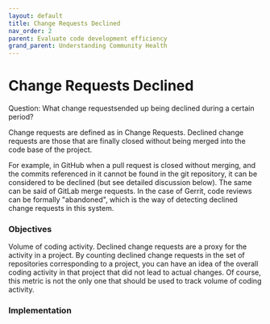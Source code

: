 ```yaml
---
layout: default
title: Change Requests Declined
nav_order: 2
parent: Evaluate code development efficiency
grand_parent: Understanding Community Health
---
```


# Change Requests Declined
Question: What change requestsended up being declined during a certain period?

Change requests are defined as in Change Requests. Declined change requests are those that are finally closed without being merged into the code base of the project.

For example, in GitHub when a pull request is closed without merging, and the commits referenced in it cannot be found in the git repository, it can be considered to be declined (but see detailed discussion below). The same can be said of GitLab merge requests. In the case of Gerrit, code reviews can be formally "abandoned", which is the way of detecting declined change requests in this system.

### Objectives
Volume of coding activity. Declined change requests are a proxy for the activity in a project. By counting declined change requests in the set of repositories corresponding to a project, you can have an idea of the overall coding activity in that project that did not lead to actual changes. Of course, this metric is not the only one that should be used to track volume of coding activity.

### Implementation